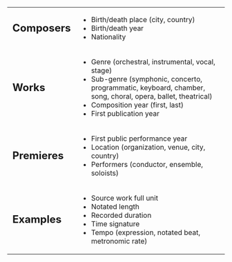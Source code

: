 <script>
// vim: ts=3:nowrap
</script>


<style>

table.metadata td:first-child {
	font-weight: bold;
	font-size:   1.5rem;
	color: var(--secondary-light);
}

</style>


<table class="metadata">
<tr>
<td> Composers </td>
<td>
<ul>
<li> Birth/death place (city, country) </li>
<li> Birth/death year </li>
<li> Nationality </li>
</ul>
</td>
</tr>
<tr>
<td> Works </td>
<td>
<ul>
<li> Genre (orchestral, instrumental, vocal, stage) </li>
<li> Sub-genre (symphonic, concerto, programmatic, keyboard, chamber, song, choral, opera, ballet, theatrical) </li>
<li> Composition year (first, last) </li>
<li> First publication year </li>
</ul>
</td>
</tr>
<tr>
<td> Premieres </td>
<td>
<ul>
<li> First public performance year </li>
<li> Location (organization, venue, city, country) </li>
<li> Performers (conductor, ensemble, soloists) </li>
</ul>
</td>
</tr>
<tr>
<td> Examples </td>
<td>
<ul>
<li> Source work full unit </li>
<li> Notated length </li>
<li> Recorded duration </li>
<li> Time signature </li>
<li> Tempo (expression, notated beat, metronomic rate) </li>
</ul>
</td>
</tr>
</table>



